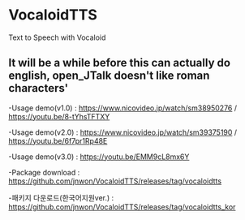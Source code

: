 # VocaloidTTS
Text to Speech with Vocaloid

## It will be a while before this can actually do english, open_JTalk doesn't like roman characters'

-Usage demo(v1.0) : https://www.nicovideo.jp/watch/sm38950276  /  https://youtu.be/8-tYhsTFTXY

-Usage demo(v2.0) : https://www.nicovideo.jp/watch/sm39375190 / https://youtu.be/6f7pr1Rp48E

-Usage demo(v3.0) : https://youtu.be/EMM9cL8mx6Y

-Package download : https://github.com/jnwon/VocaloidTTS/releases/tag/vocaloidtts

-패키지 다운로드(한국어지원ver.) : https://github.com/jnwon/VocaloidTTS/releases/tag/vocaloidtts_kor
